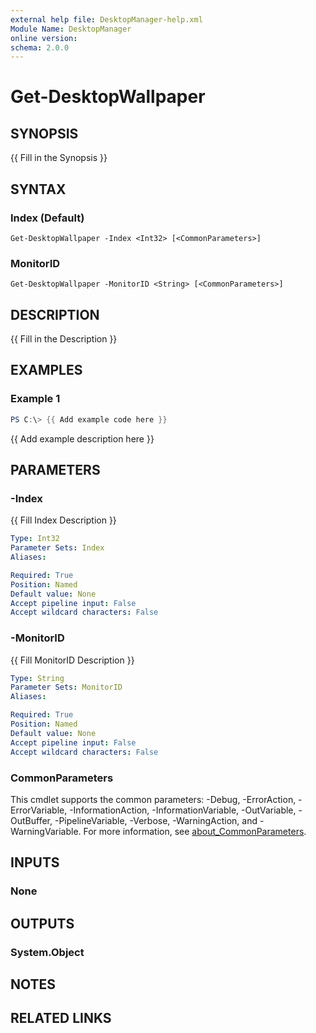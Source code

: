 ```yaml
---
external help file: DesktopManager-help.xml
Module Name: DesktopManager
online version:
schema: 2.0.0
---
```


# Get-DesktopWallpaper

## SYNOPSIS
{{ Fill in the Synopsis }}

## SYNTAX

### Index (Default)
```
Get-DesktopWallpaper -Index <Int32> [<CommonParameters>]
```

### MonitorID
```
Get-DesktopWallpaper -MonitorID <String> [<CommonParameters>]
```

## DESCRIPTION
{{ Fill in the Description }}

## EXAMPLES

### Example 1
```powershell
PS C:\> {{ Add example code here }}
```

{{ Add example description here }}

## PARAMETERS

### -Index
{{ Fill Index Description }}

```yaml
Type: Int32
Parameter Sets: Index
Aliases:

Required: True
Position: Named
Default value: None
Accept pipeline input: False
Accept wildcard characters: False
```

### -MonitorID
{{ Fill MonitorID Description }}

```yaml
Type: String
Parameter Sets: MonitorID
Aliases:

Required: True
Position: Named
Default value: None
Accept pipeline input: False
Accept wildcard characters: False
```

### CommonParameters
This cmdlet supports the common parameters: -Debug, -ErrorAction, -ErrorVariable, -InformationAction, -InformationVariable, -OutVariable, -OutBuffer, -PipelineVariable, -Verbose, -WarningAction, and -WarningVariable. For more information, see [about_CommonParameters](http://go.microsoft.com/fwlink/?LinkID=113216).

## INPUTS

### None

## OUTPUTS

### System.Object
## NOTES

## RELATED LINKS
